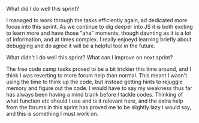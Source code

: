 What did I do well this sprint?

I managed to work through the tasks efficiently again, ad dedicated more focus into this sprint. As we continue to dig deeper into JS it is both excting to learn more and have those "aha" moments, though daunting as it is a lot of information, and at times complex. I really enjoeyd learning briefly about debugging and do agree it will be a helpful tool in the future.

 What didn't I do well this sprint? What can I improve on next sprint?

 The free code camp tasks proved to be a bit trickier this time around, and I think I was reverting to more forum help than normal. This meant I wasn't using the time to think up the code, but instead getting hints to rejuggle memory and figure out the code. I would have to say my weakness thus far has always been having a mind blank before I tackle codes. Thinking of what function etc should I use and is it relevant here, and the extra help from the forums in this sprint has proved me to be slightly lazy I would say, and this is something I must work on.